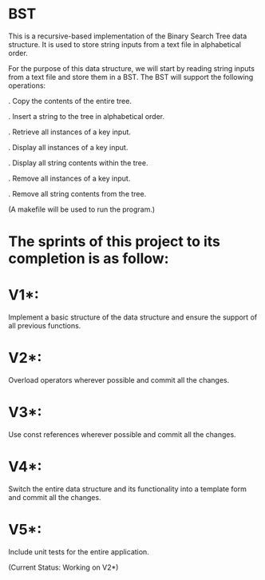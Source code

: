 # BST
This is a recursive-based implementation of the Binary Search Tree data structure. It is used to store string inputs from a text file in alphabetical order.

For the purpose of this data structure, we will start by reading string inputs from a text file and store them in a BST. The BST will support the following operations:

. Copy the contents of the entire tree.

. Insert a string to the tree in alphabetical order.

. Retrieve all instances of a key input.

. Display all instances of a key input.

. Display all string contents within the tree.

. Remove all instances of a key input.

. Remove all string contents from the tree.

(A makefile will be used to run the program.)

# The sprints of this project to its completion is as follow:

# V1*: 
Implement a basic structure of the data structure and ensure the support of all previous functions.
# V2*:
Overload operators wherever possible and commit all the changes.
# V3*:
Use const references wherever possible and commit all the changes.
# V4*: 
Switch the entire data structure and its functionality into a template form and commit all the changes.
# V5*:
Include unit tests for the entire application.

(Current Status: Working on V2*)